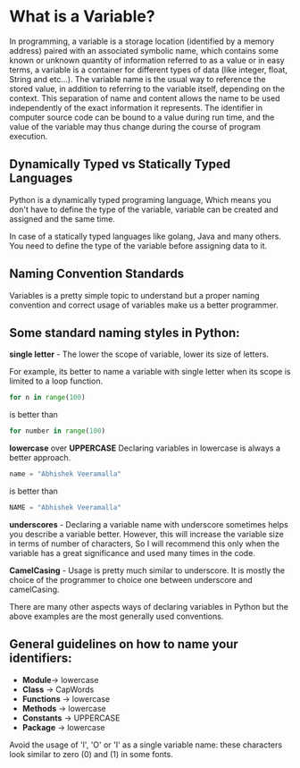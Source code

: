 # What is a Variable?

In programming, a variable is a storage location (identified by a memory address) paired with an associated symbolic name, which contains some known or unknown quantity of information referred to as a value or in easy terms, a variable is a container for different types of data (like integer, float, String and etc...). The variable name is the usual way to reference the stored value, in addition to referring to the variable itself, depending on the context. This separation of name and content allows the name to be used independently of the exact information it represents. The identifier in computer source code can be bound to a value during run time, and the value of the variable may thus change during the course of program execution.

## Dynamically Typed vs Statically Typed Languages

Python is a dynamically typed programing language, Which means you don't have to define the type of the variable, variable can be created and assigned and the same time.

In case of a statically typed languages like golang, Java and many others. You need to define the type of the variable before assigning data to it.

## Naming Convention Standards

Variables is a pretty simple topic to understand but a proper naming convention and correct usage of variables make us a better programmer.

## Some standard naming styles in Python:

**single letter** - The lower the scope of variable, lower its size of letters.

For example, its better to name a variable with single letter when its scope is limited to a loop function.

```python
for n in range(100)
```

is better than

```python
for number in range(100)
```

**lowercase** over **UPPERCASE**
Declaring variables in lowercase is always a better approach.

```python
name = "Abhishek Veeramalla"
```

is better than

```python
NAME = "Abhishek Veeramalla"
```

**underscores** - Declaring a variable name with underscore sometimes helps you describe a variable better. However, this will increase the variable size in terms of number of characters, So I will recommend this only when the variable has a great significance and used many times in the code.

**CamelCasing** - Usage is pretty much similar to underscore. It is mostly the choice of the programmer to choice one between underscore and camelCasing.

There are many other aspects ways of declaring variables in Python but the above examples are the most generally used conventions.

## General guidelines on how to name your identifiers:

* **Module**-> lowercase
* **Class** -> CapWords
* **Functions** -> lowercase
* **Methods** -> lowercase
* **Constants** -> UPPERCASE
* **Package** -> lowercase

Avoid the usage of 'l', 'O' or 'I' as a single variable name: these characters look similar to zero (0) and (1) in some fonts.
